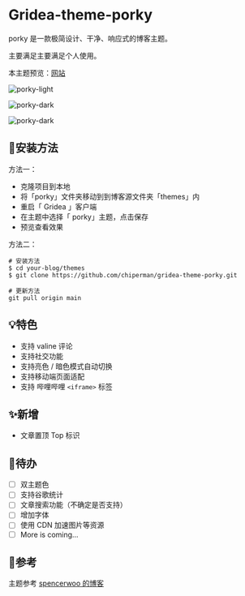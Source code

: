 # Gridea-theme-porky

porky 是一款极简设计、干净、响应式的博客主题。

主要满足主要满足个人使用。

本主题预览：[网站](https://chiperman.github.io/)

![porky-light](https://cdn.jsdelivr.net/gh/chiperman/Photos-storage@master/porky/porky-light.png)

![porky-dark](https://cdn.jsdelivr.net/gh/chiperman/Photos-storage@master/porky/porky-dark.png)

![porky-dark](https://cdn.jsdelivr.net/gh/chiperman/Photos-storage@master/porky/mobile.jpg)

## 🔧安装方法

方法一：

- 克隆项目到本地
- 将「porky」文件夹移动到到博客源文件夹「themes」内
- 重启「 Gridea 」客户端
- 在主题中选择「 porky」主题，点击保存
- 预览查看效果

方法二：

```
# 安装方法
$ cd your-blog/themes
$ git clone https://github.com/chiperman/gridea-theme-porky.git

# 更新方法
git pull origin main
```

## 💡特色

- 支持 valine 评论
- 支持社交功能
- 支持亮色 / 暗色模式自动切换
- 支持移动端页面适配
- 支持 哔哩哔哩 `<iframe>` 标签

## :sparkles:新增

- 文章置顶 Top 标识

## 📜待办

- [ ] 双主题色
- [ ] 支持谷歌统计
- [ ] 文章搜索功能（不确定是否支持）
- [ ] 增加字体
- [ ] 使用 CDN 加速图片等资源
- [ ] More is coming…

## 📎参考

主题参考 [spencerwoo 的博客](https://blog.spencerwoo.com/)

